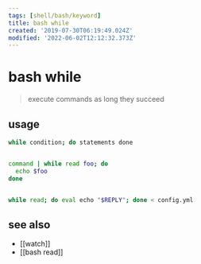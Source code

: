 ```yaml
---
tags: [shell/bash/keyword]
title: bash while
created: '2019-07-30T06:19:49.024Z'
modified: '2022-06-02T12:12:32.373Z'
---
```


# bash while

> execute commands as long they succeed

## usage

```sh
while condition; do statements done


command | while read foo; do
  echo $foo
done


while read; do eval echo "$REPLY"; done < config.yml
```

## see also

- [[watch]]
- [[bash read]]
